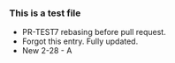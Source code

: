 ### This is a test file

* PR-TEST7 rebasing before pull request.
* Forgot this entry. Fully updated.
* New 2-28  - A

